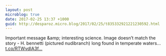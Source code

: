```yaml
---
layout: post
microblog: true
date: 2017-02-25 13:37 +1000
guid: http://desparoz.micro.blog/2017/02/25/t835332921221230592.html
---
```

Important message &amp;amp; interesting science. Image doesn’t match the story - H. bennetti (pictured nudibranch) long found in temperate waters… [t.co/RTWvdIA3f...](https://t.co/RTWvdIA3fj)
